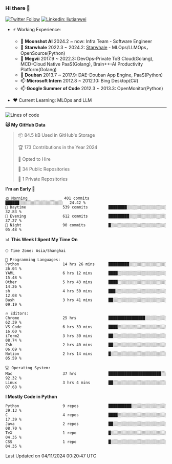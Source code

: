 ### Hi there 👋

[![Twitter Follow](https://img.shields.io/twitter/follow/tianweidut?style=social)](https://twitter.com/tianweidut)
[![Linkedin: liutianwei](https://img.shields.io/badge/-liutianwei-blue?style=flat-square&logo=Linkedin&logoColor=white&link=https://www.linkedin.com/in/liutianwei/)](https://www.linkedin.com/in/liutianwei/)

- ⚡ Working Experience:
  - 🔭 **Moonshot AI**  2024.2 ~ now: Infra Team - Software Engineer
  - 🌱 **Starwhale** 2022.3 ~ 2024.2: [Starwhale](https://github.com/star-whale/starwhale) - MLOps/LLMOps，OpenSource(Python)
  - 🌱 **Megvii** 2017.9 ~ 2022.3: DevOps-Private ToB Cloud(Golang), MCD-Cloud Native PaaS(Golang), Brain++-AI Productivity Platform(Golang)
  - 🌱 **Douban** 2013.7 ~ 2017.9: DAE-Douban App Engine, PaaS(Python)
  - 📫 **Microsoft Intern** 2012.8 ~ 2012.10: Bing Desktop(C#)
  - 📫 **Google Summer of Code** 2012.3 ~ 2013.3: OpenMonitor(Python)

- ❤️ Current Learning: MLOps and LLM

---
<!--START_SECTION:waka-->
![Lines of code](https://img.shields.io/badge/From%20Hello%20World%20I%27ve%20Written-1.0%20million%20lines%20of%20code-blue)

**🐱 My GitHub Data** 

> 📦 84.5 kB Used in GitHub's Storage 
 > 
> 🏆 173 Contributions in the Year 2024
 > 
> 💼 Opted to Hire
 > 
> 📜 34 Public Repositories 
 > 
> 🔑 1 Private Repositories 
 > 
**I'm an Early 🐤** 

```text
🌞 Morning                401 commits         ██████░░░░░░░░░░░░░░░░░░░   24.42 % 
🌆 Daytime                539 commits         ████████░░░░░░░░░░░░░░░░░   32.83 % 
🌃 Evening                612 commits         █████████░░░░░░░░░░░░░░░░   37.27 % 
🌙 Night                  90 commits          █░░░░░░░░░░░░░░░░░░░░░░░░   05.48 % 
```


📊 **This Week I Spent My Time On** 

```text
🕑︎ Time Zone: Asia/Shanghai

💬 Programming Languages: 
Python                   14 hrs 26 mins      █████████░░░░░░░░░░░░░░░░   36.04 % 
YAML                     6 hrs 12 mins       ████░░░░░░░░░░░░░░░░░░░░░   15.48 % 
Other                    5 hrs 43 mins       ████░░░░░░░░░░░░░░░░░░░░░   14.26 % 
sh                       4 hrs 50 mins       ███░░░░░░░░░░░░░░░░░░░░░░   12.08 % 
Bash                     3 hrs 41 mins       ██░░░░░░░░░░░░░░░░░░░░░░░   09.19 % 

🔥 Editors: 
Chrome                   25 hrs              ████████████████░░░░░░░░░   62.39 % 
VS Code                  6 hrs 39 mins       ████░░░░░░░░░░░░░░░░░░░░░   16.60 % 
iTerm2                   3 hrs 30 mins       ██░░░░░░░░░░░░░░░░░░░░░░░   08.74 % 
Zsh                      2 hrs 40 mins       ██░░░░░░░░░░░░░░░░░░░░░░░   06.69 % 
Notion                   2 hrs 14 mins       █░░░░░░░░░░░░░░░░░░░░░░░░   05.59 % 

💻 Operating System: 
Mac                      37 hrs              ███████████████████████░░   92.32 % 
Linux                    3 hrs 4 mins        ██░░░░░░░░░░░░░░░░░░░░░░░   07.68 % 
```

**I Mostly Code in Python** 

```text
Python                   9 repos             ██████████░░░░░░░░░░░░░░░   39.13 % 
C                        4 repos             ████░░░░░░░░░░░░░░░░░░░░░   17.39 % 
Java                     2 repos             ██░░░░░░░░░░░░░░░░░░░░░░░   08.70 % 
TeX                      1 repo              █░░░░░░░░░░░░░░░░░░░░░░░░   04.35 % 
CSS                      1 repo              █░░░░░░░░░░░░░░░░░░░░░░░░   04.35 % 
```




 Last Updated on 04/11/2024 00:20:47 UTC
<!--END_SECTION:waka-->
